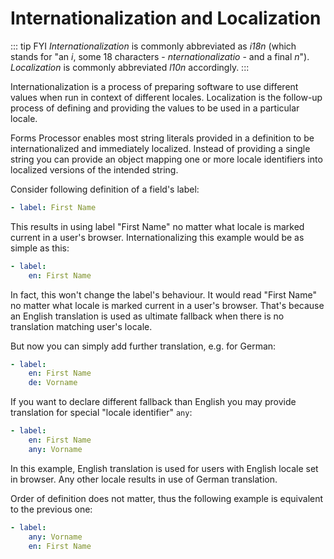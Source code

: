 # Internationalization and Localization

::: tip FYI
_Internationalization_ is commonly abbreviated as _i18n_ (which stands for "an _i_, some 18 characters - _nternationalizatio_ - and a final _n_"). _Localization_ is commonly abbreviated _l10n_ accordingly.
:::

Internationalization is a process of preparing software to use different values when run in context of different locales. Localization is the follow-up process of defining and providing the values to be used in a particular locale.

Forms Processor enables most string literals provided in a definition to be internationalized and immediately localized. Instead of providing a single string you can provide an object mapping one or more locale identifiers into localized versions of the intended string.

Consider following definition of a field's label:

```yaml
- label: First Name
```

This results in using label "First Name" no matter what locale is marked current in a user's browser. Internationalizing this example would be as simple as this:

```yaml
- label: 
    en: First Name
```

In fact, this won't change the label's behaviour. It would read "First Name" no matter what locale is marked current in a user's browser. That's because an English translation is used as ultimate fallback when there is no translation matching user's locale.

But now you can simply add further translation, e.g. for German:

```yaml
- label: 
    en: First Name
    de: Vorname
```

If you want to declare different fallback than English you may provide translation for special "locale identifier" `any`:

```yaml
- label: 
    en: First Name
    any: Vorname
```

In this example, English translation is used for users with English locale set in browser. Any other locale results in use of German translation.

Order of definition does not matter, thus the following example is equivalent to the previous one:

```yaml
- label: 
    any: Vorname
    en: First Name
```
